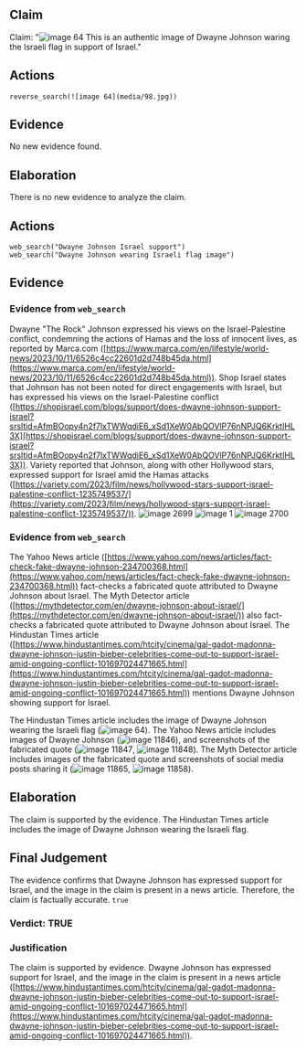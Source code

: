 ## Claim
Claim: "![image 64](media/98.jpg) This is an authentic image of Dwayne Johnson waring the Israeli flag in support of Israel."

## Actions
```
reverse_search(![image 64](media/98.jpg))
```

## Evidence
No new evidence found.

## Elaboration
There is no new evidence to analyze the claim.


## Actions
```
web_search("Dwayne Johnson Israel support")
web_search("Dwayne Johnson wearing Israeli flag image")
```

## Evidence
### Evidence from `web_search`
Dwayne "The Rock" Johnson expressed his views on the Israel-Palestine conflict, condemning the actions of Hamas and the loss of innocent lives, as reported by Marca.com ([https://www.marca.com/en/lifestyle/world-news/2023/10/11/6526c4cc22601d2d748b45da.html](https://www.marca.com/en/lifestyle/world-news/2023/10/11/6526c4cc22601d2d748b45da.html)). Shop Israel states that Johnson has not been noted for direct engagements with Israel, but has expressed his views on the Israel-Palestine conflict ([https://shopisrael.com/blogs/support/does-dwayne-johnson-support-israel?srsltid=AfmBOopy4n2f7lxTWWqdiE6_xSd1XeW0AbQOVlP76nNPJQ6KrktIHL3X](https://shopisrael.com/blogs/support/does-dwayne-johnson-support-israel?srsltid=AfmBOopy4n2f7lxTWWqdiE6_xSd1XeW0AbQOVlP76nNPJQ6KrktIHL3X)). Variety reported that Johnson, along with other Hollywood stars, expressed support for Israel amid the Hamas attacks ([https://variety.com/2023/film/news/hollywood-stars-support-israel-palestine-conflict-1235749537/](https://variety.com/2023/film/news/hollywood-stars-support-israel-palestine-conflict-1235749537/)). ![image 2699](media/2025-07-20_11-27-1753010831-407396.jpg) ![image 1](media/0.jpg) ![image 2700](media/2025-07-20_11-27-1753010866-160819.jpg)


### Evidence from `web_search`
The Yahoo News article ([https://www.yahoo.com/news/articles/fact-check-fake-dwayne-johnson-234700368.html](https://www.yahoo.com/news/articles/fact-check-fake-dwayne-johnson-234700368.html)) fact-checks a fabricated quote attributed to Dwayne Johnson about Israel. The Myth Detector article ([https://mythdetector.com/en/dwayne-johnson-about-israel/](https://mythdetector.com/en/dwayne-johnson-about-israel/)) also fact-checks a fabricated quote attributed to Dwayne Johnson about Israel. The Hindustan Times article ([https://www.hindustantimes.com/htcity/cinema/gal-gadot-madonna-dwayne-johnson-justin-bieber-celebrities-come-out-to-support-israel-amid-ongoing-conflict-101697024471665.html](https://www.hindustantimes.com/htcity/cinema/gal-gadot-madonna-dwayne-johnson-justin-bieber-celebrities-come-out-to-support-israel-amid-ongoing-conflict-101697024471665.html)) mentions Dwayne Johnson showing support for Israel.

The Hindustan Times article includes the image of Dwayne Johnson wearing the Israeli flag (![image 64](media/98.jpg)). The Yahoo News article includes images of Dwayne Johnson (![image 11846](media/2025-08-31_11-11-1756638667-316486.jpg)), and screenshots of the fabricated quote (![image 11847](media/2025-08-31_11-11-1756638669-424463.jpg), ![image 11848](media/2025-08-31_11-11-1756638683-791967.jpg)). The Myth Detector article includes images of the fabricated quote and screenshots of social media posts sharing it (![image 11865](media/2025-08-31_11-12-1756638745-284208.jpg), ![image 11858](media/2025-08-31_11-11-1756638705-025084.jpg)).


## Elaboration
The claim is supported by the evidence. The Hindustan Times article includes the image of Dwayne Johnson wearing the Israeli flag.


## Final Judgement
The evidence confirms that Dwayne Johnson has expressed support for Israel, and the image in the claim is present in a news article. Therefore, the claim is factually accurate. `true`

### Verdict: TRUE

### Justification
The claim is supported by evidence. Dwayne Johnson has expressed support for Israel, and the image in the claim is present in a news article ([https://www.hindustantimes.com/htcity/cinema/gal-gadot-madonna-dwayne-johnson-justin-bieber-celebrities-come-out-to-support-israel-amid-ongoing-conflict-101697024471665.html](https://www.hindustantimes.com/htcity/cinema/gal-gadot-madonna-dwayne-johnson-justin-bieber-celebrities-come-out-to-support-israel-amid-ongoing-conflict-101697024471665.html)).
